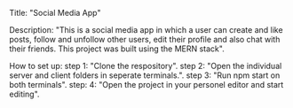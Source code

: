 Title: "Social Media App"

Description: "This is a social media app in which a user can create and like posts, 
follow and unfollow other users, edit their profile and also chat with their friends. 
This project was built using the MERN stack".

How to set up: 
    step 1: "Clone the respository".
    step 2: "Open the individual server and client folders in seperate terminals.".
    step 3: "Run npm start on both terminals".
    step: 4: "Open the project in your personel editor and start editing".